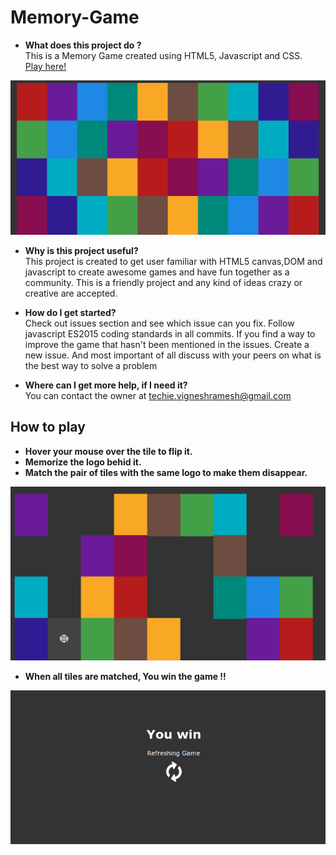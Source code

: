 # Memory-Game

* __What does this project do ?__<br>
This is a Memory Game created using HTML5, Javascript and CSS.<br> 
[Play here!](http://igameproject.com/Memory-Game/)

![GameStarts](readme_images/GameStart.png)

* __Why is this project useful?__<br>
This project is created to get user familiar with HTML5 canvas,DOM and javascript to create awesome games and have fun together as a community. This is a friendly project and any kind of ideas crazy or creative are accepted.

* __How do I get started?__<br>
Check out issues section and see which issue can you fix. Follow javascript ES2015 coding standards in all commits.
If you find a way to improve the game that hasn't been mentioned in the issues. Create a new issue. And most important of all discuss with your peers on what is the best way to solve a problem

* __Where can I get more help, if I need it?__<br>
You can contact the owner at techie.vigneshramesh@gmail.com

## How to play

* __Hover your mouse over the tile to flip it.__<br>
* __Memorize the logo behid it.__<br>
* __Match the pair of tiles with the same logo to make them disappear.__<br>

![GameInBetween](readme_images/GameInBetween.png)

* __When all tiles are matched, You win the game !!__ <br>

![GameEnds](readme_images/GameEnds.png)

